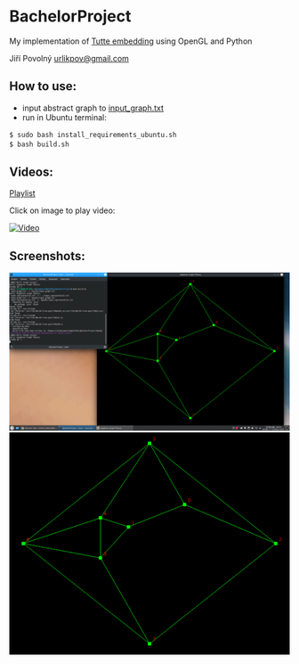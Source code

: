 # BachelorProject
My implementation of [Tutte embedding](https://en.wikipedia.org/wiki/Tutte_embedding) using OpenGL and Python

Jiří Povolný <urlikpov@gmail.com>

## How to use:
* input abstract graph to [input_graph.txt](https://github.com/Urlikp/BachelorProject/blob/master/input_graph.txt)
* run in Ubuntu terminal:
```bash
$ sudo bash install_requirements_ubuntu.sh
$ bash build.sh
```

## Videos:
[Playlist](https://www.youtube.com/playlist?list=PLBuG_2a4g9lFZwrufIdn3p1itkugLSZvh)

Click on image to play video:

[![Video](http://img.youtube.com/vi/SoTiWwz-qig/0.jpg)](https://youtu.be/SoTiWwz-qig)

## Screenshots:

![Screenshot_01](https://github.com/Urlikp/BachelorProject/blob/master/Media/graph_1.png)
![Screenshot_02](https://github.com/Urlikp/BachelorProject/blob/master/Media/graph_focus_1.png)
